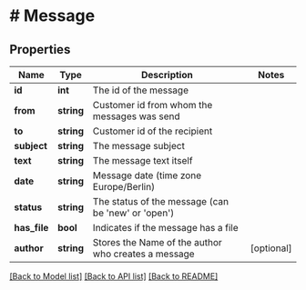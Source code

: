 # # Message

## Properties

Name | Type | Description | Notes
------------ | ------------- | ------------- | -------------
**id** | **int** | The id of the message |
**from** | **string** | Customer id from whom the messages was send |
**to** | **string** | Customer id of the recipient |
**subject** | **string** | The message subject |
**text** | **string** | The message text itself |
**date** | **string** | Message date (time zone Europe/Berlin) |
**status** | **string** | The status of the message (can be &#39;new&#39; or &#39;open&#39;) |
**has_file** | **bool** | Indicates if the message has a file |
**author** | **string** | Stores the Name of the author who creates a message | [optional]

[[Back to Model list]](../../README.md#models) [[Back to API list]](../../README.md#endpoints) [[Back to README]](../../README.md)
